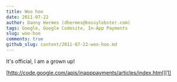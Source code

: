 ```yaml
---
title: Woo hoo
date: 2011-07-22
author: Danny Hermes (dhermes@bossylobster.com)
tags: Google, Google Codesite, In-App Payments
slug: woo-hoo
comments: true
github_slug: content/2011-07-22-woo-hoo.md
---
```


It's official, I am a grown up!

[http://code.google.com/apis/inapppayments/articles/index.html][1]

[1]: http://code.google.com/apis/inapppayments/articles/index.html
